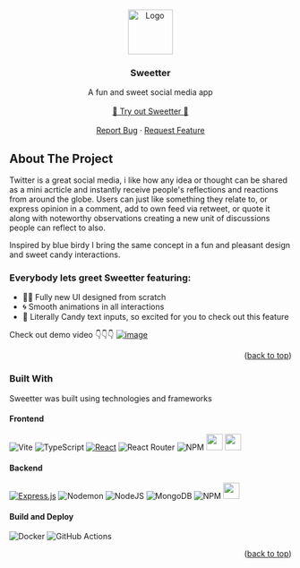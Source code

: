<a name="readme-top"></a>

<br />
<div align="center">  
    <img src="https://github.com/rdjake/Sweetter/assets/60819667/eb37c6ec-ba09-45d4-997c-c91a1cda4de0" alt="Logo" width="80" height="80">

  <h3 align="center">Sweetter</h3>

  <p align="center">
    A fun and sweet social media app
    <br />
    <br />
    <a href="https://sweetter-client.onrender.com/welcome" >🍭 Try out Sweetter 🍭</a>
    <br />
    <br />
    <a href="https://github.com/rdjake/Sweetter/issues">Report Bug</a>
    ·
    <a href="https://github.com/othneildrew/Best-README-Template/issues">Request Feature</a>
  </p>
</div>

<!-- ABOUT THE PROJECT -->
## About The Project
Twitter is a great social media, i like how any idea or thought can be shared as a mini acrticle and instantly receive people's reflections and reactions from around the globe. 
Users can just like something they relate to, or express opinion in a comment, add to own feed via retweet, or quote it along with noteworthy observations creating a new unit of discussions people can reflect to also.

Inspired by blue birdy I bring the same concept in a fun and pleasant design and sweet candy interactions.
### Everybody lets greet Sweetter featuring:
* 👨‍🎨 Fully new UI designed from scratch
* 🌀 Smooth animations in all interactions
* 🍭 Literally Candy text inputs, so excited for you to check out this feature

Check out demo video 👇👇👇
[![image](https://github.com/rdjake/Sweetter/assets/60819667/2f5af346-656d-43d1-8e25-d2be56965112)](https://drive.google.com/file/d/1GRPLzn8nUR0ATJGKE2FltDMGE71qo8bA/preview)

<p align="right">(<a href="#readme-top">back to top</a>)</p>



### Built With

Sweetter was built using technologies and frameworks


#### Frontend
![Vite](https://img.shields.io/badge/vite-%23646CFF.svg?style=for-the-badge&logo=vite&logoColor=white)
![TypeScript](https://img.shields.io/badge/typescript-%23007ACC.svg?style=for-the-badge&logo=typescript&logoColor=white)
[![React](https://img.shields.io/badge/React-20232A?style=for-the-badge&logo=react&logoColor=61DAFB)](https://reactjs.org/)
![React Router](https://img.shields.io/badge/React_Router-CA4245?style=for-the-badge&logo=react-router&logoColor=white)
![NPM](https://img.shields.io/badge/NPM-%23CB3837.svg?style=for-the-badge&logo=npm&logoColor=white)
<img src="https://github.com/rdjake/Sweetter/assets/60819667/9239f41e-c573-42c5-a45c-f26c5d0cf812" height="29" />
<img src="https://github.com/rdjake/Sweetter/assets/60819667/0efeb763-b035-4177-95e7-3f242d58a0eb" height="29" />


#### Backend
[![Express.js](https://img.shields.io/badge/express.js-%23404d59.svg?style=for-the-badge&logo=express&logoColor=%2361DAFB)](https://expressjs.com/)
![Nodemon](https://img.shields.io/badge/NODEMON-%23323330.svg?style=for-the-badge&logo=nodemon&logoColor=%BBDEAD)
![NodeJS](https://img.shields.io/badge/node.js-6DA55F?style=for-the-badge&logo=node.js&logoColor=white)
![MongoDB](https://img.shields.io/badge/MongoDB-%234ea94b.svg?style=for-the-badge&logo=mongodb&logoColor=white)
![NPM](https://img.shields.io/badge/NPM-%23CB3837.svg?style=for-the-badge&logo=npm&logoColor=white)
<img src="https://github.com/rdjake/Sweetter/assets/60819667/5c62b0ac-d77f-4697-b03e-6853f4c033c8" height="29" />



#### Build and Deploy
![Docker](https://img.shields.io/badge/docker-%230db7ed.svg?style=for-the-badge&logo=docker&logoColor=white)
![GitHub Actions](https://img.shields.io/badge/github%20actions-%232671E5.svg?style=for-the-badge&logo=githubactions&logoColor=white)


<p align="right">(<a href="#readme-top">back to top</a>)</p>


